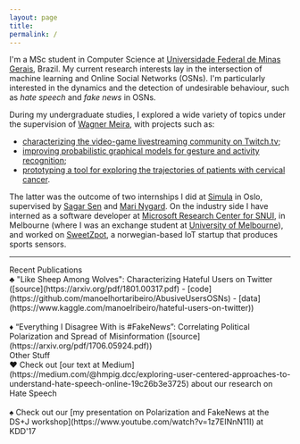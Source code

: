 ```yaml
---
layout: page
title: 
permalink: /
---
```



I'm a  MSc student in Computer Science at [Universidade Federal de Minas Gerais][dcc], Brazil. 
My current research interests lay in the intersection of machine learning and Online Social Networks (OSNs). 
I'm particularly interested in the dynamics and the detection of undesirable behaviour, such as *hate speech* and *fake news* in OSNs. 


During my undergraduate studies, I explored a wide variety of topics under the supervision of [Wagner Meira][meira], with projects such as:
-  [characterizing the video-game livestreaming community on Twitch.tv][1]; 
- [improving probabilistic graphical models for gesture and activity recognition][2];
- [prototyping a tool for exploring the trajectories of patients with cervical cancer][3]. 

The latter was the outcome of two internships I did at [Simula][simula] in Oslo, supervised by [Sagar Sen][sagar] and [Mari Nygard][mari]. 
On the industry side I have interned as a software developer at [Microsoft Research Center for SNUI][snui], 
in Melbourne (where I was an exchange student at [University of Melbourne][unimelb]), and worked on [SweetZpot][sweetzpot], 
a norwegian-based IoT startup that produces sports sensors. 

---

<div class="news" markdown="1">

<div class="table_cell" markdown="1">
<div class="table_cell_header">Recent Publications</div>

<span class="papertitle">
&clubs; "Like Sheep Among Wolves": Characterizing Hateful Users on Twitter 
</span>
<span class="source">
([source](https://arxiv.org/pdf/1801.00317.pdf) - [code](https://github.com/manoelhortaribeiro/AbusiveUsersOSNs) - [data](https://www.kaggle.com/manoelribeiro/hateful-users-on-twitter))</span>
<br /> 
<br />
<span class="papertitle">
&diams; “Everything I Disagree With is #FakeNews”: Correlating Political Polarization and Spread of Misinformation 
</span> 
<span class="source">([source](https://arxiv.org/pdf/1706.05924.pdf)) </span>

</div>

<div class="table_cell" markdown="1">
<div class="table_cell_header">Other Stuff</div>

<span class="papertitle">
&hearts; Check out [our text at Medium](https://medium.com/@hmpig.dcc/exploring-user-centered-approaches-to-understand-hate-speech-online-19c26b3e3725) about our research on Hate Speech </span>
<br /> 
<br />
<span class="papertitle">
&spades; Check out our [my presentation on Polarization and FakeNews at the DS+J workshop](https://www.youtube.com/watch?v=1z7EINnN11I) at KDD'17</span>
</div>
</div>

[meira]: http://homepages.dcc.ufmg.br/~meira/
[mari]: https://www.kreftregisteret.no/en/Research/Scientist-at-the-Cancer-registry/Mari-Nygard/
[sagar]: https://www.simula.no/people/sagar
[sweetzpot]: https://www.sweetzpot.com/
[simula]: https://www.simula.no/
[snui]: http://www.socialnui.unimelb.edu.au/
[dcc]: http://www.dcc.ufmg.br/dcc/
[unimelb]: http://www.unimelb.edu.au/
[1]: http://homepages.dcc.ufmg.br/~lcerf/publications/articles/Modeling%20and%20Analyzing%20the%20Video%20Game%20Live-Streaming%20Community.pdf
[2]: https://arxiv.org/abs/1704.00172
[3]: https://arxiv.org/abs/1704.00180